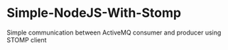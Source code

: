 # Simple-NodeJS-With-Stomp
Simple communication between ActiveMQ consumer and producer using STOMP client
